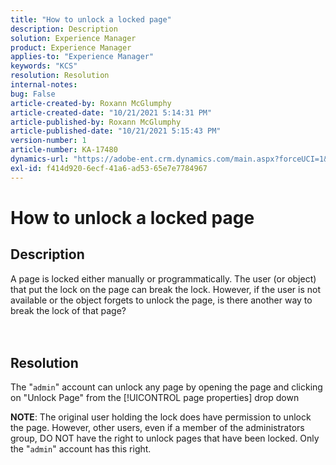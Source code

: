 ```yaml
---
title: "How to unlock a locked page"
description: Description
solution: Experience Manager
product: Experience Manager
applies-to: "Experience Manager"
keywords: "KCS"
resolution: Resolution
internal-notes: 
bug: False
article-created-by: Roxann McGlumphy
article-created-date: "10/21/2021 5:14:31 PM"
article-published-by: Roxann McGlumphy
article-published-date: "10/21/2021 5:15:43 PM"
version-number: 1
article-number: KA-17480
dynamics-url: "https://adobe-ent.crm.dynamics.com/main.aspx?forceUCI=1&pagetype=entityrecord&etn=knowledgearticle&id=d0c55c59-9232-ec11-b6e5-000d3a5ba97a"
exl-id: f414d920-6ecf-41a6-ad53-65e7e7784967
---
```

# How to unlock a locked page

## Description

A page is locked either manually or programmatically. The user (or object) that put the lock on the page can break the lock. However, if the user is not available or the object forgets to unlock the page, is there another way to break the lock of that page?<br><br><br>

## Resolution


The "`admin`" account can unlock any page by opening the page and clicking on "Unlock Page" from the [!UICONTROL page properties] drop down

<b>NOTE</b>: The original user holding the lock does have permission to unlock the page. However, other users, even if a member of the administrators group, DO NOT have the right to unlock pages that have been locked. Only the "`admin`" account has this right.
